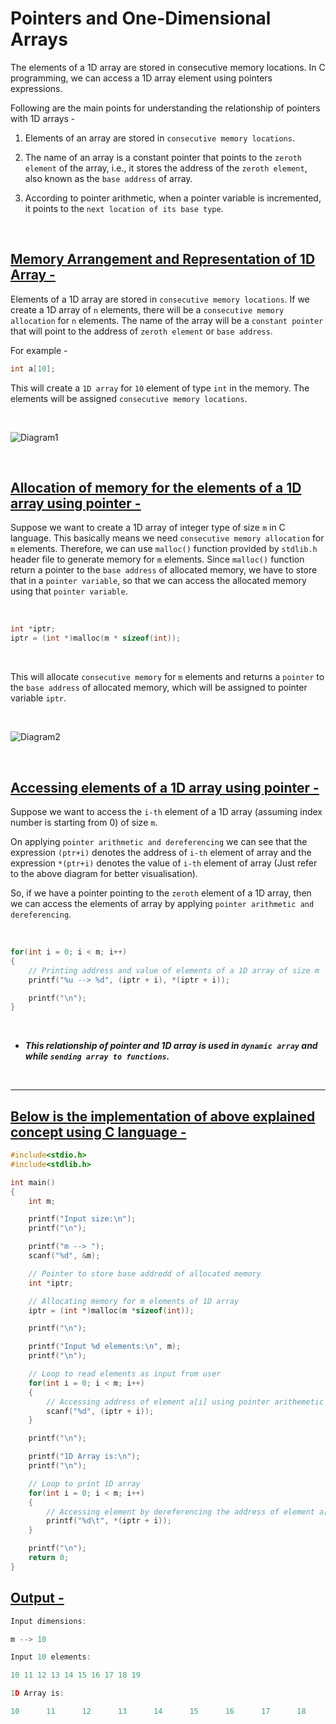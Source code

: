 <h1> Pointers and One-Dimensional Arrays </h1>

<p>

The elements of a 1D array are stored in consecutive memory locations. In C programming, we can access a 1D array element using pointers expressions.

Following are the main points for understanding the relationship of pointers with 1D arrays -

1. Elements of an array are stored in ```consecutive memory locations```.

2. The name of an array is a constant pointer that points to the ```zeroth element``` of the array, i.e., it stores the address of the ```zeroth element```, also known as the ```base address``` of array.

3. According to pointer arithmetic, when a pointer variable is incremented, it points to the ```next location of its base type```.

</p><br>

<h2> <u>Memory Arrangement and Representation of 1D Array -</u> </h2>
<p>

Elements of a 1D array are stored in ```consecutive memory locations```. If we create a 1D array of ```n``` elements, there will be a ```consecutive memory allocation``` for ```n``` elements. The name of the array will be a ```constant pointer``` that will point to the address of ```zeroth element``` or ```base address```.

For example -
```C
int a[10];
```

This will create a ```1D array``` for ```10``` element of type ```int``` in the memory. The elements will be assigned ```consecutive memory locations```.

<br>

![Diagram1](https://user-images.githubusercontent.com/87887741/134401544-9df57d72-3160-496e-bdaf-c82afb88b2f6.png)

</p><br>

<h2> <u>Allocation of memory for the elements of a 1D array using pointer -</u> </h2>

<p>

Suppose we want to create a 1D array of integer type of size ```m``` in C language. This basically means we need ```consecutive memory allocation``` for ```m``` elements. Therefore, we can use ```malloc()``` function provided by ```stdlib.h``` header file to generate memory for ```m``` elements. Since ```malloc()``` function return a pointer to the ```base address``` of allocated memory, we have to store that in a ```pointer variable```, so that we can access the allocated memory using that ```pointer variable```.

<br>

```C
int *iptr;
iptr = (int *)malloc(m * sizeof(int));
```
    
<br>

This will allocate ```consecutive memory``` for ```m``` elements and returns a ```pointer``` to the ```base address``` of allocated memory, which will be assigned to pointer variable ```iptr```.

<br>

![Diagram2](https://user-images.githubusercontent.com/87887741/134401665-e19d460f-209b-4839-8b57-28769eacc5b3.png)

</p><br>

<p>

<h2> <u>Accessing elements of a 1D array using pointer -</u> </h2>

Suppose we want to access the ```i-th``` element of a 1D array (assuming index number is starting from 0) of size ```m```.

On applying ```pointer arithmetic and dereferencing``` we can see that the expression ```(ptr+i)``` denotes the
address of ```i-th``` element of array and the expression ```*(ptr+i)``` denotes the value of ```i-th``` element of array (Just refer to the above diagram for better visualisation).

So, if we have a pointer pointing to the ```zeroth``` element of a 1D array, then we can access the elements of array by applying ```pointer arithmetic and dereferencing```.

<br>

```C
for(int i = 0; i < m; i++)
{
    // Printing address and value of elements of a 1D array of size m
    printf("%u --> %d", (iptr + i), *(iptr + i));

    printf("\n");
}
```

<br>

<em><strong>
- This relationship of pointer and 1D array is used in ```dynamic array``` and while ```sending array to functions```.
</strong></em>

</p><br><hr>

<h2><u> Below is the implementation of above explained concept using C language - </u></h2>

<p>

```C
#include<stdio.h>
#include<stdlib.h>

int main()
{
    int m;

    printf("Input size:\n");
    printf("\n");

    printf("m --> ");
    scanf("%d", &m);

    // Pointer to store base addredd of allocated memory
    int *iptr;

    // Allocating memory for m elements of 1D array
    iptr = (int *)malloc(m *sizeof(int));

    printf("\n");

    printf("Input %d elements:\n", m);
    printf("\n");

    // Loop to read elements as input from user
    for(int i = 0; i < m; i++)
    {
        // Accessing address of element a[i] using pointer arithemetic
        scanf("%d", (iptr + i));
    }

    printf("\n");

    printf("1D Array is:\n");
    printf("\n");

    // Loop to print 1D array
    for(int i = 0; i < m; i++)
    {
        // Accessing element by dereferencing the address of element a[i]
        printf("%d\t", *(iptr + i));
    }

    printf("\n");
    return 0;
}
``` 
</p>

<h2><u> Output - </u></h2>

<p>

```CPP
Input dimensions:

m --> 10

Input 10 elements:

10 11 12 13 14 15 16 17 18 19

1D Array is:

10      11      12      13      14      15      16      17      18      19
```
</p>
